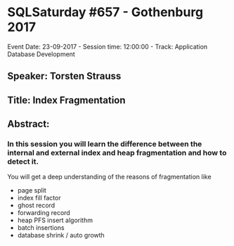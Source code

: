 # SQLSaturday #657 - Gothenburg 2017
Event Date: 23-09-2017 - Session time: 12:00:00 - Track: Application  Database Development
## Speaker: Torsten Strauss
## Title: Index Fragmentation
## Abstract:
### In this session you will learn the difference between the internal and external index and heap fragmentation and how to detect it.
You will get a deep understanding of the reasons of fragmentation like

-	page split
-	index fill factor
-	ghost record
-	forwarding record
-	heap PFS insert algorithm
-	batch insertions
-	database shrink / auto growth
